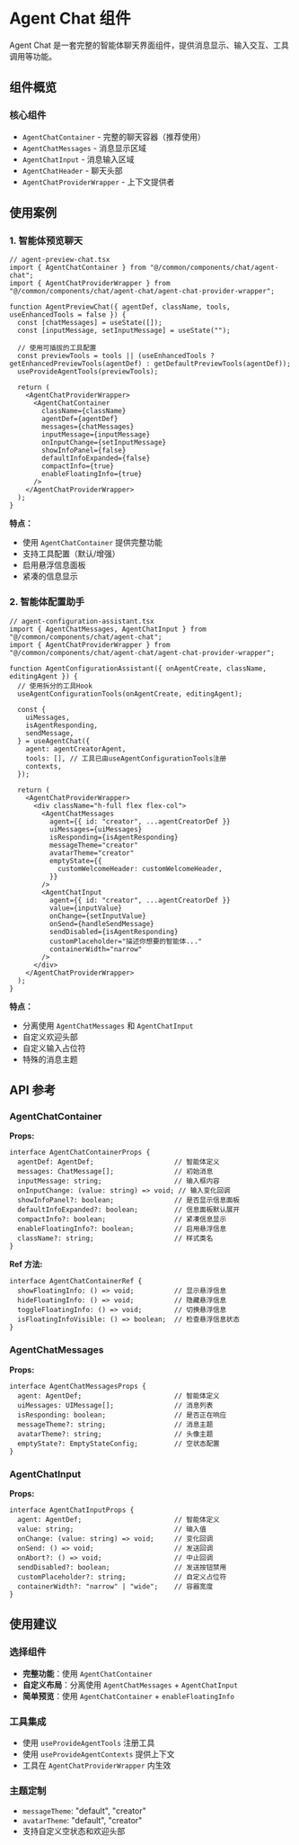 # Agent Chat 组件

Agent Chat 是一套完整的智能体聊天界面组件，提供消息显示、输入交互、工具调用等功能。

## 组件概览

### 核心组件
- `AgentChatContainer` - 完整的聊天容器（推荐使用）
- `AgentChatMessages` - 消息显示区域
- `AgentChatInput` - 消息输入区域
- `AgentChatHeader` - 聊天头部
- `AgentChatProviderWrapper` - 上下文提供者

## 使用案例

### 1. 智能体预览聊天

```tsx
// agent-preview-chat.tsx
import { AgentChatContainer } from "@/common/components/chat/agent-chat";
import { AgentChatProviderWrapper } from "@/common/components/chat/agent-chat/agent-chat-provider-wrapper";

function AgentPreviewChat({ agentDef, className, tools, useEnhancedTools = false }) {
  const [chatMessages] = useState([]);
  const [inputMessage, setInputMessage] = useState("");

  // 使用可插拔的工具配置
  const previewTools = tools || (useEnhancedTools ? getEnhancedPreviewTools(agentDef) : getDefaultPreviewTools(agentDef));
  useProvideAgentTools(previewTools);

  return (
    <AgentChatProviderWrapper>
      <AgentChatContainer
        className={className}
        agentDef={agentDef}
        messages={chatMessages}
        inputMessage={inputMessage}
        onInputChange={setInputMessage}
        showInfoPanel={false}
        defaultInfoExpanded={false}
        compactInfo={true}
        enableFloatingInfo={true}
      />
    </AgentChatProviderWrapper>
  );
}
```

**特点：**
- 使用 `AgentChatContainer` 提供完整功能
- 支持工具配置（默认/增强）
- 启用悬浮信息面板
- 紧凑的信息显示

### 2. 智能体配置助手

```tsx
// agent-configuration-assistant.tsx
import { AgentChatMessages, AgentChatInput } from "@/common/components/chat/agent-chat";
import { AgentChatProviderWrapper } from "@/common/components/chat/agent-chat/agent-chat-provider-wrapper";

function AgentConfigurationAssistant({ onAgentCreate, className, editingAgent }) {
  // 使用拆分的工具Hook
  useAgentConfigurationTools(onAgentCreate, editingAgent);

  const {
    uiMessages,
    isAgentResponding,
    sendMessage,
  } = useAgentChat({
    agent: agentCreatorAgent,
    tools: [], // 工具已由useAgentConfigurationTools注册
    contexts,
  });

  return (
    <AgentChatProviderWrapper>
      <div className="h-full flex flex-col">
        <AgentChatMessages
          agent={{ id: "creator", ...agentCreatorDef }}
          uiMessages={uiMessages}
          isResponding={isAgentResponding}
          messageTheme="creator"
          avatarTheme="creator"
          emptyState={{
            customWelcomeHeader: customWelcomeHeader,
          }}
        />
        <AgentChatInput
          agent={{ id: "creator", ...agentCreatorDef }}
          value={inputValue}
          onChange={setInputValue}
          onSend={handleSendMessage}
          sendDisabled={isAgentResponding}
          customPlaceholder="描述你想要的智能体..."
          containerWidth="narrow"
        />
      </div>
    </AgentChatProviderWrapper>
  );
}
```

**特点：**
- 分离使用 `AgentChatMessages` 和 `AgentChatInput`
- 自定义欢迎头部
- 自定义输入占位符
- 特殊的消息主题

## API 参考

### AgentChatContainer

**Props:**
```tsx
interface AgentChatContainerProps {
  agentDef: AgentDef;                    // 智能体定义
  messages: ChatMessage[];               // 初始消息
  inputMessage: string;                  // 输入框内容
  onInputChange: (value: string) => void; // 输入变化回调
  showInfoPanel?: boolean;               // 是否显示信息面板
  defaultInfoExpanded?: boolean;         // 信息面板默认展开
  compactInfo?: boolean;                 // 紧凑信息显示
  enableFloatingInfo?: boolean;          // 启用悬浮信息
  className?: string;                    // 样式类名
}
```

**Ref 方法:**
```tsx
interface AgentChatContainerRef {
  showFloatingInfo: () => void;          // 显示悬浮信息
  hideFloatingInfo: () => void;          // 隐藏悬浮信息
  toggleFloatingInfo: () => void;        // 切换悬浮信息
  isFloatingInfoVisible: () => boolean;  // 检查悬浮信息状态
}
```

### AgentChatMessages

**Props:**
```tsx
interface AgentChatMessagesProps {
  agent: AgentDef;                       // 智能体定义
  uiMessages: UIMessage[];               // 消息列表
  isResponding: boolean;                 // 是否正在响应
  messageTheme?: string;                 // 消息主题
  avatarTheme?: string;                  // 头像主题
  emptyState?: EmptyStateConfig;         // 空状态配置
}
```

### AgentChatInput

**Props:**
```tsx
interface AgentChatInputProps {
  agent: AgentDef;                       // 智能体定义
  value: string;                         // 输入值
  onChange: (value: string) => void;     // 变化回调
  onSend: () => void;                    // 发送回调
  onAbort?: () => void;                  // 中止回调
  sendDisabled?: boolean;                // 发送按钮禁用
  customPlaceholder?: string;            // 自定义占位符
  containerWidth?: "narrow" | "wide";    // 容器宽度
}
```

## 使用建议

### 选择组件
- **完整功能**：使用 `AgentChatContainer`
- **自定义布局**：分离使用 `AgentChatMessages` + `AgentChatInput`
- **简单预览**：使用 `AgentChatContainer` + `enableFloatingInfo`

### 工具集成
- 使用 `useProvideAgentTools` 注册工具
- 使用 `useProvideAgentContexts` 提供上下文
- 工具在 `AgentChatProviderWrapper` 内生效

### 主题定制
- `messageTheme`: "default", "creator"
- `avatarTheme`: "default", "creator"
- 支持自定义空状态和欢迎头部 